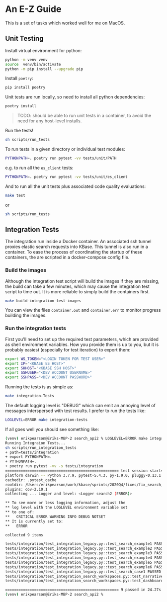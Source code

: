 # An E-Z Guide

This is a set of tasks which worked well for me on MacOS.

## Unit Testing

Install virtual environment for python:

```sh
python -m venv venv
source  venv/bin/activate
python -m pip install --upgrade pip
```

Install `poetry`:

```sh
pip install poetry
```

Unit tests are run locally, so need to install all python dependencies:

```sh
poetry install
```

> TODO: should be able to run unit tests in a container, to avoid the need for any host-level installs.

Run the tests!

```sh
sh scripts/run_tests
```

To run tests in a given directory or individual test modules:

```sh
PYTHONPATH=. poetry run pytest -vv tests/unit/PATH
```

e.g. to run all the `es_client` tests:

```sh
PYTHONPATH=. poetry run pytest -vv tests/unit/es_client
```

And to run all the unit tests plus associated code quality evaluations:

```sh
make test
```

or

```sh
sh scripts/run_tests
```

## Integration Tests

The integration run inside a Docker container. An associated ssh tunnel proxies elastic search requests into KBase. This tunnel is also run in a container. To ease the process of coordinating the startup of these containers, the are scripted in a docker-compose config file.

### Build the images

Although the integration test script will build the images if they are missing, the build can take a few minutes, which may cause the integration test script to time out. It is more reliable to simply build the containers first.

```bash
make build-integration-test-images
```

You can view the files `container.out` and `container.err` to monitor progress building the images.

### Run the integration  tests

First you'll need to set up the required test parameters, which are provided as shell environment variables. How you provide them is up to you, but it is probably easiest (especially for test iteration) to export them:

```bash
export WS_TOKEN="<LOGIN TOKEN FOR TEST USER>"
export IP="<KBASE ES HOST>"
export SHHOST="<KBASE SSH HOST>"
export SSHUSER="<DEV ACCOUNT USERNAME>"
export SSHPASS="<DEV ACCOUNT PASSWORD>"
```

Running the tests is as simple as:

```bash
make integration-Tests
```

The default logging level is "DEBUG" which can emit an annoying level of messages interspersed with test results. I prefer to run the tests like:

```bash
LOGLEVEL=ERROR make integration-tests
```


If all goes well you should see something like:

```bash
(venv) erikpearson@Eriks-MBP-2 search_api2 % LOGLEVEL=ERROR make integration-tests
Running Integraion Tests...
sh scripts/run_integration_tests
+ path=tests/integration
+ export PYTHONPATH=.
+ PYTHONPATH=.
+ poetry run pytest -vv -s tests/integration
=================================================== test session starts ===================================================
platform darwin -- Python 3.7.9, pytest-5.4.3, py-1.9.0, pluggy-0.13.1 -- /Users/erikpearson/work/kbase/sprints/2020Q4/fixes/fix_search_api2_legacy/search_api2/venv/bin/python
cachedir: .pytest_cache
rootdir: /Users/erikpearson/work/kbase/sprints/2020Q4/fixes/fix_search_api2_legacy/search_api2
plugins: cov-2.10.1
collecting ... Logger and level: <Logger search2 (ERROR)>

** To see more or less logging information, adjust the
** log level with the LOGLEVEL environment variable set
** to one of:
**   CRITICAL ERROR WARNING INFO DEBUG NOTSET
** It is currently set to:
**   ERROR

collected 9 items                                                                                                         

tests/integration/test_integration_legacy.py::test_search_example1 PASSED
tests/integration/test_integration_legacy.py::test_search_example2 PASSED
tests/integration/test_integration_legacy.py::test_search_example3 PASSED
tests/integration/test_integration_legacy.py::test_search_example4 PASSED
tests/integration/test_integration_legacy.py::test_search_example5 PASSED
tests/integration/test_integration_legacy.py::test_search_example6 PASSED
tests/integration/test_integration_legacy.py::test_search_case1 PASSED
tests/integration/test_integration_search_workspaces.py::test_narrative_example PASSED
tests/integration/test_integration_search_workspaces.py::test_dashboard_example PASSED

=================================================== 9 passed in 24.27s ====================================================
(venv) erikpearson@Eriks-MBP-2 search_api2 %
```
